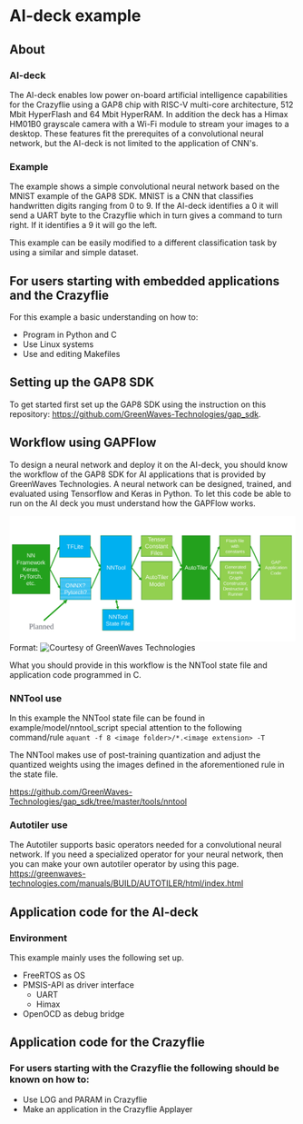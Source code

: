# AI-deck example

## About
### AI-deck
The AI-deck enables low power on-board artificial intelligence capabilities for the Crazyflie using a GAP8 chip with RISC-V multi-core architecture, 512 Mbit HyperFlash and 64 Mbit HyperRAM. In addition the deck has a Himax HM01B0 grayscale camera with a Wi-Fi module to stream your images to a desktop. These features fit the prerequites of a convolutional neural network, but the AI-deck is not limited to the application of CNN's. 

### Example
The example shows a simple convolutional neural network based on the MNIST example of the GAP8 SDK. MNIST is a CNN that classifies handwritten digits ranging from  0 to 9. If the AI-deck identifies a 0 it will send a UART byte to the Crazyflie which in turn gives a command to turn right. If it identifies a 9 it will go the left. 

This example can be easily modified to a different classification task by using a similar and simple dataset. 

## For users starting with embedded applications and the Crazyflie
For this example a basic understanding on how to:
* Program in Python and C
* Use Linux systems
* Use and editing Makefiles 

## Setting up the GAP8 SDK
To get started first set up the GAP8 SDK using the instruction on this repository:
https://github.com/GreenWaves-Technologies/gap_sdk.  


## Workflow using GAPFlow
To design a neural network and deploy it on the AI-deck, you should know the workflow of the GAP8 SDK for AI applications that is provided by GreenWaves Technologies. A neural network can be designed, trained, and evaluated using Tensorflow and Keras in Python. To let this code be able to run on the AI deck you must understand how the GAPFlow works. 

![GAPFlow](/illustrations/GAPFlow.png)
Format: ![Courtesy of GreenWaves Technologies](https://greenwaves-technologies.com/)

What you should provide in this workflow is the NNTool state file and application code programmed in C. 

### NNTool use
In this example the NNTool state file can be found in example/model/nntool_script special attention to the following command/rule 
```aquant -f 8 <image folder>/*.<image extension> -T```

The NNTool makes use of post-training quantization and adjust the quantized weights using the images defined in the aforementioned rule in the state file.


https://github.com/GreenWaves-Technologies/gap_sdk/tree/master/tools/nntool


### Autotiler use
The Autotiler supports basic operators needed for a convolutional neural network. If you need a specialized operator for your neural network, then you can make your own autotiler operator by using this page.
https://greenwaves-technologies.com/manuals/BUILD/AUTOTILER/html/index.html


## Application code for the AI-deck
### Environment
This example mainly uses the following set up. 
* FreeRTOS as OS
* PMSIS-API as driver interface
    * UART
    * Himax
* OpenOCD as debug bridge 

## Application code for the Crazyflie
### For users starting with the Crazyflie the following should be known on how to:
* Use LOG and PARAM in Crazyflie
* Make an application in the Crazyflie Applayer 
